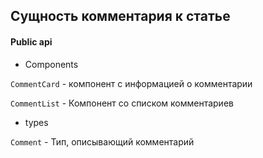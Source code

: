 ## Сущность комментария к статье

#### Public api

- Components

`CommentCard` - компонент с информацией о комментарии

`CommentList` -  Компонент со списком комментариев

- types

`Comment` - Тип, описывающий комментарий